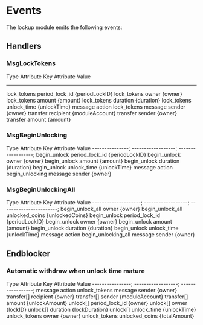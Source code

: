 # Events

The lockup module emits the following events:

## Handlers

### MsgLockTokens

  Type           Attribute Key      Attribute Value
  -------------- ------------------ -----------------
  lock\_tokens   period\_lock\_id   {periodLockID}
  lock\_tokens   owner              {owner}
  lock\_tokens   amount             {amount}
  lock\_tokens   duration           {duration}
  lock\_tokens   unlock\_time       {unlockTime}
  message        action             lock\_tokens
  message        sender             {owner}
  transfer       recipient          {moduleAccount}
  transfer       sender             {owner}
  transfer       amount             {amount}

### MsgBeginUnlocking

  Type            Attribute Key      Attribute Value
  ---------------; ------------------; ------------------;
  begin\_unlock   period\_lock\_id   {periodLockID}
  begin\_unlock   owner              {owner}
  begin\_unlock   amount             {amount}
  begin\_unlock   duration           {duration}
  begin\_unlock   unlock\_time       {unlockTime}
  message         action             begin\_unlocking
  message         sender             {owner}

### MsgBeginUnlockingAll

  Type                 Attribute Key      Attribute Value
  --------------------; ------------------; -----------------------;
  begin\_unlock\_all   owner              {owner}
  begin\_unlock\_all   unlocked\_coins    {unlockedCoins}
  begin\_unlock        period\_lock\_id   {periodLockID}
  begin\_unlock        owner              {owner}
  begin\_unlock        amount             {amount}
  begin\_unlock        duration           {duration}
  begin\_unlock        unlock\_time       {unlockTime}
  message              action             begin\_unlocking\_all
  message              sender             {owner}

## Endblocker

### Automatic withdraw when unlock time mature

  Type             Attribute Key      Attribute Value
  ----------------; ------------------; -----------------;
  message          action             unlock\_tokens
  message          sender             {owner}
  transfer\[\]     recipient          {owner}
  transfer\[\]     sender             {moduleAccount}
  transfer\[\]     amount             {unlockAmount}
  unlock\[\]       period\_lock\_id   {owner}
  unlock\[\]       owner              {lockID}
  unlock\[\]       duration           {lockDuration}
  unlock\[\]       unlock\_time       {unlockTime}
  unlock\_tokens   owner              {owner}
  unlock\_tokens   unlocked\_coins    {totalAmount}
